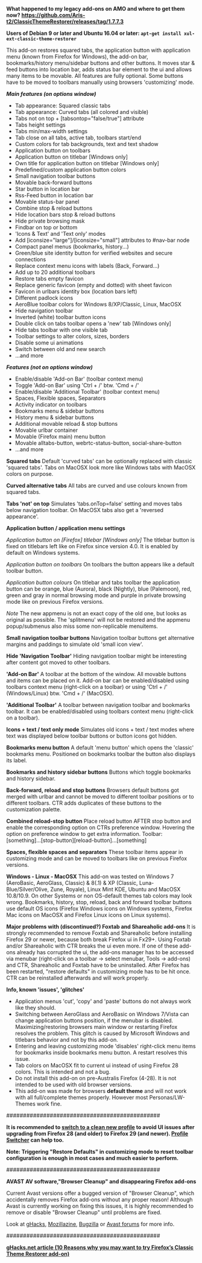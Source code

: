 <b>What happened to my legacy add-ons on AMO and where to get them now? https://github.com/Aris-t2/ClassicThemeRestorer/releases/tag/1.7.7.3 </b>

<b>Users of Debian 9 or later and Ubuntu 16.04 or later: `apt-get install xul-ext-classic-theme-restorer`</b>

This add-on restores squared tabs, the application button with application menu (known from Firefox for Windows), the add-on bar, bookmarks/history menu/sidebar buttons and other buttons. It moves star & feed buttons into location bar, adds status bar element to the ui and allows many items to be movable. All features are fully optional. Some buttons have to be moved to toolbars manually using browsers 'customizing' mode.

<i><b>Main features (on options window)</b></i>

<ul>
<li>Tab appearance: Squared classic tabs
<li>Tab appearance: Curved tabs (all colored and visible)
<li>Tabs not on top + [tabsontop="false/true"] attribute
<li>Tabs height settings
<li>Tabs min/max-width settings
<li>Tab close on all tabs, active tab, toolbars start/end
<li>Custom colors for tab backgrounds, text and text shadow
<li>Application button on toolbars
<li>Application button on titlebar [Windows only]
<li>Own title for application button on titlebar [Windows only]
<li>Predefined/custom application button colors
<li>Small navigation toolbar buttons
<li>Movable back-forward buttons
<li>Star button in location bar
<li>Rss-Feed button in location bar
<li>Movable status-bar panel
<li>Combine stop & reload buttons
<li>Hide location bars stop & reload buttons
<li>Hide private browsing mask
<li>Findbar on top or bottom
<li>'Icons & Text' and 'Text only' modes
<li>Add [iconsize="large"]/[iconsize="small"] attributes to #nav-bar node
<li>Compact panel menus (bookmarks, history...)
<li>Green/blue site identity button for verified websites and secure connections
<li>Replace context menu icons with labels (Back, Forward...)
<li>Add up to 20 additional toolbars
<li>Restore tabs empty favicon
<li>Replace generic favicon (empty and dotted) with sheet favicon
<li>Favicon in urlbars identity box (location bars left)
<li>Different padlock icons
<li>AeroBlue toolbar colors for Windows 8/XP/Classic, Linux, MacOSX 
<li>Hide navigation toolbar
<li>Inverted (white) toolbar button icons
<li>Double click on tabs toolbar opens a 'new' tab [Windows only]
<li>Hide tabs toolbar with one visible tab
<li>Toolbar settings to alter colors, sizes, borders
<li>Disable some ui animations
<li>Switch between old and new search
<li>...and more
</ul>

<i><b>Features (not on options window)</b></i>

<ul>
<li>Enable/disable 'Add-on Bar' (toolbar context menu)
<li>Toggle 'Add-on Bar' using 'Ctrl + /' btw. 'Cmd + /'
<li>Enable/disable 'Additional Toolbar' (toolbar context menu)
<li>Spaces, Flexible spaces, Separators
<li>Activity indicator on toolbars
<li>Bookmarks menu & sidebar buttons
<li>History menu & sidebar buttons
<li>Additional movable reload & stop buttons
<li>Movable urlbar container
<li>Movable (Firefox main) menu button
<li>Movable alltabs-button, webrtc-status-button, social-share-button
<li>...and more
</ul>

<b>Squared tabs</b>
Default 'curved tabs' can be optionally replaced with classic 'squared tabs'.
Tabs on MacOSX look more like Windows tabs with MacOSX colors on purpose.

<b>Curved alternative tabs</b>
All tabs are curved and use colours known from squared tabs.

<b>Tabs 'not' on top</b>
Simulates 'tabs.onTop=false' setting and moves tabs below navigation toolbar. On MacOSX tabs also get a 'reversed appearance'.

<b>Application button / application menu settings</b>

<i>Application button on [Firefox] titlebar [Windows only]</i>
The titlebar button is fixed on titlebars left like on Firefox since version 4.0. It is enabled by default on Windows systems.

<i>Application button on toolbars</i>
On toolbars the button appears like a default toolbar button.

<i>Application button colours</i>
On titlebar and tabs toolbar the application button can be orange, blue (Aurora), black (Nightly), blue (Palemoon), red, green and gray in normal browsing mode and purple in private browsing mode like on previous Firefox versions.

<i>Note</i>
The new appmenu is not an exact copy of the old one, but looks as original as possible. The 'splitmenu' will not be restored and the appmenu popup/submenus also miss some non-replicable menuitems.

<b>Small navigation toolbar buttons</b>
Navigation toolbar buttons get alternative margins and paddings to simulate old 'small icon view'.

<b>Hide 'Navigation Toolbar'</b>
Hiding navigation toolbar might be interesting after content got moved to other toolbars.

<b>'Add-on Bar'</b>
A toolbar at the bottom of the window. All movable buttons and items can be placed on it. Add-on bar can be enabled/disabled using toolbars context menu (right-click on a toolbar) or using 'Ctrl + /' (Windows/Linux) btw. 'Cmd + /' (MacOSX).

<b>'Additional Toolbar'</b>
A toolbar between navigation toolbar and bookmarks toolbar. It can be enabled/disabled using toolbars context menu (right-click on a toolbar).

<b>Icons + text / text only mode</b>
Simulates old icons + text / text modes where text was displayed below toolbar buttons or button icons got hidden.

<b>Bookmarks menu button</b>
A default 'menu button' which opens the 'classic' bookmarks menu. Positioned on bookmarks toolbar the button also displays its label.

<b>Bookmarks and history sidebar buttons</b>
Buttons which toggle bookmarks and history sidebar.

<b>Back-forward, reload and stop buttons</b>
Browsers default buttons got merged with urlbar and cannot be moved to different toolbar positions or to different toolbars. CTR adds duplicates of these buttons to the customization palette.

<b>Combined reload-stop button</b>
Place reload button AFTER stop button and enable the corresponding option on CTRs preference window. Hovering the option on preference window to get extra information.
Toolbar: [something]...[stop-button][reload-button]...[something]

<b>Spaces, flexible spaces and separators</b>
These toolbar items appear in customizing mode and can be moved to toolbars like on previous Firefox versions.

<b>Windows - Linux - MacOSX</b>
This add-on was tested on Windows 7 (AeroBasic, AeroGlass, Classic) & 8(.1) & XP (Classic, Luna-Blue/Silver/Olive, Zune, Royale), Linux Mint KDE, Ubuntu and MacOSX 10.8/10.9. On other Systems or non OS-default themes tab colors may look wrong. Bookmarks, history, stop, reload, back and forward toolbar buttons use default OS icons (Firefox Windows icons on Windows systems, Firefox Mac icons on MacOSX and Firefox Linux icons on Linux systems).

<b>Major problems with (discontinued?) Foxtab and Shareaholic add-ons</b>
It is strongly recommended to remove Foxtab  and Shareaholic before installing Firefox 29 or newer, because both break Firefox ui in Fx29+. Using Foxtab and/or Shareaholic with CTR breaks the ui even more.
If one of these add-ons already has corrupted the ui, the add-ons manager has to be accessed via menubar (right-click on a toolbar -> select menubar, Tools -> add-ons) and CTR, Shareaholic and Foxtab have to be uninstalled.
After Firefox has been restarted, "restore defaults" in customizing mode has to be hit once. CTR can be reinstalled afterwards and will work properly.

<b>Info, known 'issues', 'glitches'</b>
<ul>
<li>Application menus 'cut', 'copy' and 'paste' buttons do not always work like they should.
<li>Switching between AeroGlass and AeroBasic on Windows 7/Vista can change application buttons position, if the menubar is disabled. Maximizing/restoring browsers main window or restarting Firefox resolves the problem. This glitch is caused by Microsoft Windows and titlebars behavior and not by this add-on.
<li>Entering and leaving customizing mode 'disables' right-click menu items for bookmarks inside bookmarks menu button. A restart resolves this issue.
<li>Tab colors on MacOSX fit to current ui instead of using Firefox 28 colors. This is intended and not a bug.
<li>Do not install this add-on on pre-Australis Firefox (4-28). It is not intended to be used with old browser versions.
<li>This add-on was made for browsers <b>default theme</b> and will not work with all full/complete themes properly. However most Personas/LW-Themes work fine.
</ul>

##############################################

<b>It is recommended to <a href=https://developer.mozilla.org/en-US/docs/Mozilla/Multiple_Firefox_Profiles>switch to a clean new profile</a> to avoid UI issues after upgrading from Firefox 28 (and older) to Firefox 29 (and newer). <a href=https://addons.mozilla.org/addon/profileswitcher/>Profile Switcher</a> can help too. 

Note: Triggering "Restore Defaults" in customizing mode to reset toolbar configuration is enough in most cases and much easier to perform.</b>

##############################################

<b>AVAST AV software,"Browser Cleanup" and disappearing Firefox add-ons</b>

Current Avast versions offer a bugged version of "Browser Cleanup", which accidentally removes Firefox add-ons without any proper reason!
Although Avast is currently working on fixing this issues, it is highly recommended to remove or disable "Browser Cleanup" until problems are fixed.

Look at <a href=http://www.ghacks.net/2014/10/31/avasts-https-scanning-interferes-with-firefox-and-other-programs>gHacks</a>, <a href='http://forums.mozillazine.org/viewtopic.php?f=38&t=2888507'>Mozillazine</a>, <a href='https://bugzilla.mozilla.org/show_bug.cgi?id=1099973'>Bugzilla</a> or <a href='https://forum.avast.com/index.php?topic=160289.msg1152011#msg1152011'>Avast forums</a> for more info.

##############################################

<b><a href=http://www.ghacks.net/2014/11/15/10-reasons-why-you-may-want-to-try-firefoxs-classic-theme-restorer-add-on/>gHacks.net article (10 Reasons why you may want to try Firefox’s Classic Theme Restorer add-on)</a></b>
